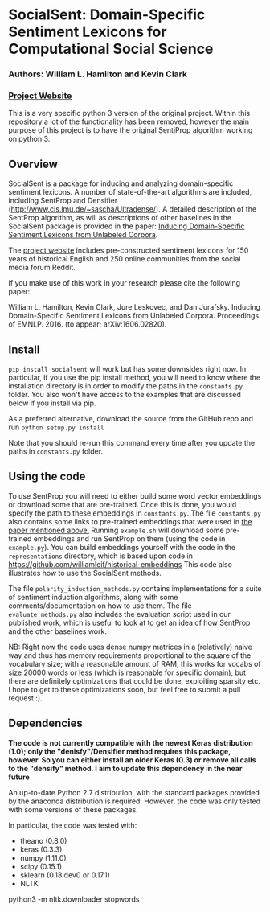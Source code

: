 # SocialSent: Domain-Specific Sentiment Lexicons for Computational Social Science

### Authors: William L. Hamilton and Kevin Clark
### [Project Website](http://nlp.stanford.edu/projects/socialsent)

This is a very specific python 3 version of the original project. Within this repository a lot of the functionality has been removed, however the main purpose of this project is to have the original SentiProp algorithm working on python 3.

## Overview

SocialSent is a package for inducing and analyzing domain-specific sentiment lexicons.
A number of state-of-the-art algorithms are included, including SentProp and Densifier (http://www.cis.lmu.de/~sascha/Ultradense/).
A detailed description of the SentProp algorithm, as will as descriptions of other baselines in the SocialSent package is provided in the paper:
[Inducing Domain-Specific Sentiment Lexicons from Unlabeled Corpora](https://arxiv.org/abs/1606.02820).

The [project website](http://nlp.stanford.edu/projects/socialsent) includes pre-constructed sentiment lexicons for 150 years of historical English and 250 online communities from the social media forum Reddit.

If you make use of this work in your research please cite the following paper:

William L. Hamilton, Kevin Clark, Jure Leskovec, and Dan Jurafsky. Inducing Domain-Specific Sentiment Lexicons from Unlabeled Corpora. Proceedings of EMNLP. 2016. (to appear; arXiv:1606.02820).

## Install

`pip install socialsent` will work but has some downsides right now. In particular, if you use the pip install method, you will need to know where the installation directory is in order to modify the paths in the `constants.py` folder. You also won't have access to the examples that are discussed below if you install via pip.

As a preferred alternative, download the source from the GitHub repo and run
`python setup.py install`

Note that you should re-run this command every time after you update the paths in `constants.py` folder.

## Using the code

To use SentProp you will need to either build some word vector embeddings or download some that are pre-trained.
Once this is done, you would specify the path to these embeddings in `constants.py`.
The file `constants.py` also contains some links to pre-trained embeddings that were used in [the paper mentioned above.](https://arxiv.org/abs/1606.02820)
Running `example.sh` will download some pre-trained embeddings and run SentProp on them (using the code in `example.py`).
You can build embeddings yourself with the code in the `representations` directory, which is based upon code in https://github.com/williamleif/historical-embeddings
This code also illustrates how to use the SocialSent methods.

The file `polarity_induction_methods.py` contains implementations for a suite of sentiment induction algorithms, along with some comments/documentation on how to use them.
The file `evaluate_methods.py` also includes the evaluation script used in our published work, which is useful to look at to get an idea of how SentProp and the other baselines work.

NB: Right now the code uses dense numpy matrices in a (relatively) naive way and thus has memory requirements proportional to the square of the vocabulary size; with a reasonable amount of RAM, this works for vocabs of size 20000 words or less (which is reasonable for specific domain), but there are definitely optimizations that could be done, exploiting sparsity etc. I hope to get to these optimizations soon, but feel free to submit a pull request :).

## Dependencies

**The code is not currently compatible with the newest Keras distribution (1.0); only the "denisfy"/Densifier method requires this package, however. So you can either install an older Keras (0.3) or remove all calls to the "densify" method. I aim to update this dependency in the near future**

An up-to-date Python 2.7 distribution, with the standard packages provided by the anaconda distribution is required. However, the code was only tested with some versions of these packages.

In particular, the code was tested with:
* theano (0.8.0)
* keras (0.3.3)
* numpy (1.11.0)
* scipy (0.15.1)
* sklearn (0.18.dev0 or 0.17.1)
* NLTK

python3 -m nltk.downloader stopwords
